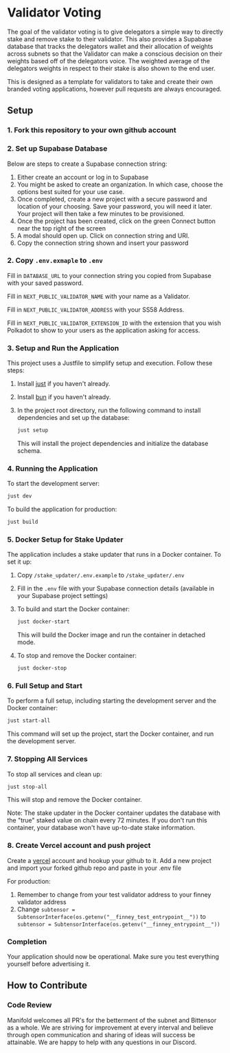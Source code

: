 # Validator Voting

The goal of the validator voting is to give delegators a simple way to directly
stake and remove stake to their validator. This also provides a Supabase database
that tracks the delegators wallet and their allocation of weights across subnets so that
the Validator can make a conscious decision on their weights based off of the delegators voice. The weighted average of the
delegators weights in respect to their stake is also shown to the end user.

This is designed as a template for validators to take and create their own branded voting applications,
however pull requests are always encouraged.

## Setup

### 1. Fork this repository to your own github account

### 2. Set up Supabase Database

Below are steps to create a Supabase connection string:

1. Either create an account or log in to Supabase
1. You might be asked to create an organization. In which case, choose the options best suited for your use case.
1. Once completed, create a new project with a secure password and location of your choosing. Save your password, you will need it later. Your project will then take a few minutes to be provisioned.
1. Once the project has been created, click on the green Connect button near the top right of the screen
1. A modal should open up. Click on connection string and URI.
1. Copy the connection string shown and insert your password

### 2. Copy `.env.exmaple` to `.env`

Fill in `DATABASE_URL` to your connection string you copied from Supabase with your saved password.

Fill in `NEXT_PUBLIC_VALIDATOR_NAME` with your name as a Validator.

Fill in `NEXT_PUBLIC_VALIDATOR_ADDRESS` with your SS58 Address.

Fill in `NEXT_PUBLIC_VALIDATOR_EXTENSION_ID` with the extension that you wish Polkadot to show to your users as the application asking for access.

### 3. Setup and Run the Application

This project uses a Justfile to simplify setup and execution. Follow these steps:

1. Install [just](https://github.com/casey/just#installation) if you haven't already.

2. Install [bun](https://bun.sh/) if you haven't already.

3. In the project root directory, run the following command to install dependencies and set up the database:

   ```sh
   just setup
   ```

   This will install the project dependencies and initialize the database schema.

### 4. Running the Application

To start the development server:

```sh
just dev
```

To build the application for production:

```sh
just build
```

### 5. Docker Setup for Stake Updater

The application includes a stake updater that runs in a Docker container. To set it up:

1. Copy `/stake_updater/.env.example` to `/stake_updater/.env`
2. Fill in the `.env` file with your Supabase connection details (available in your Supabase project settings)

3. To build and start the Docker container:

   ```sh
   just docker-start
   ```

   This will build the Docker image and run the container in detached mode.

4. To stop and remove the Docker container:

   ```sh
   just docker-stop
   ```

### 6. Full Setup and Start

To perform a full setup, including starting the development server and the Docker container:

```sh
just start-all
```

This command will set up the project, start the Docker container, and run the development server.

### 7. Stopping All Services

To stop all services and clean up:

```sh
just stop-all
```

This will stop and remove the Docker container.

Note: The stake updater in the Docker container updates the database with the "true" staked value on chain every 72 minutes. If you don't run this container, your database won't have up-to-date stake information.

### 8. Create Vercel account and push project

Create a [vercel](https://vercel.com/) account and hookup your github to it. Add
a new project and import your forked github repo and paste in your .env file

For production:

1. Remember to change from your test validator address to your finney validator address
1. Change `subtensor = SubtensorInterface(os.getenv("__finney_test_entrypoint__"))` to `subtensor = SubtensorInterface(os.getenv("__finney_entrypoint__"))`

### Completion

Your application should now be operational. Make sure you test everything yourself
before advertising it.

## How to Contribute

### Code Review

Manifold welcomes all PR's for the betterment of the subnet and Bittensor as a whole. We are striving for improvement at every interval and believe through open
communication and sharing of ideas will success be attainable. We are happy to help with any questions in our Discord.
